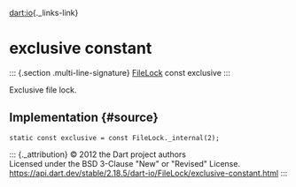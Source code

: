 [dart:io](../../dart-io/dart-io-library){._links-link}

exclusive constant
==================

::: {.section .multi-line-signature}
[FileLock](../filelock-class) const exclusive
:::

Exclusive file lock.

Implementation {#source}
--------------

``` {.language-dart data-language="dart"}
static const exclusive = const FileLock._internal(2);
```

::: {._attribution}
© 2012 the Dart project authors\
Licensed under the BSD 3-Clause \"New\" or \"Revised\" License.\
<https://api.dart.dev/stable/2.18.5/dart-io/FileLock/exclusive-constant.html>
:::
